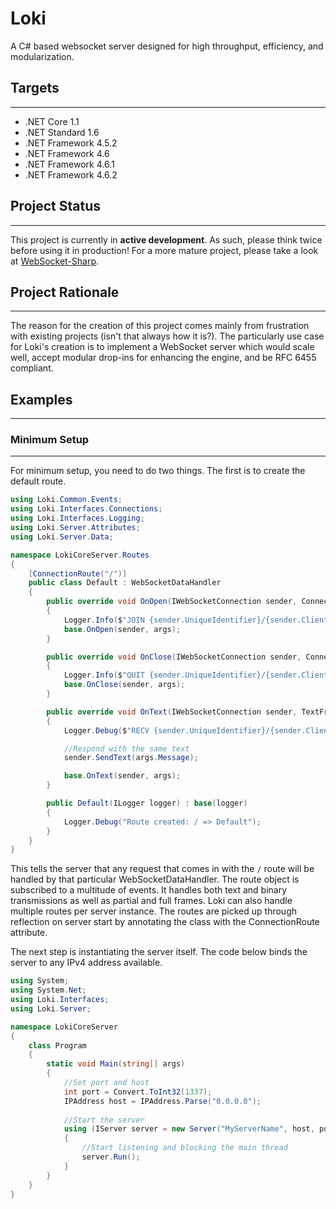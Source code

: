 # Loki
A C# based websocket server designed for high throughput, efficiency, and modularization.

## Targets
------
* .NET Core 1.1
* .NET Standard 1.6
* .NET Framework 4.5.2
* .NET Framework 4.6
* .NET Framework 4.6.1
* .NET Framework 4.6.2

## Project Status
------
This project is currently in **active development**. As such, please think twice before using it in production! For a more mature project, please take a look at [WebSocket-Sharp](https://github.com/sta/websocket-sharp).

## Project Rationale
------
The reason for the creation of this project comes mainly from frustration with existing projects (isn't that always how it is?). The particularly use case for Loki's creation is to implement a WebSocket server which would scale well, accept modular drop-ins for enhancing the engine, and be RFC 6455 compliant.

## Examples
------

### Minimum Setup
------
For minimum setup, you need to do two things. The first is to create the default route. 

```cs
using Loki.Common.Events;
using Loki.Interfaces.Connections;
using Loki.Interfaces.Logging;
using Loki.Server.Attributes;
using Loki.Server.Data;

namespace LokiCoreServer.Routes
{
    [ConnectionRoute("/")]
    public class Default : WebSocketDataHandler
    {
        public override void OnOpen(IWebSocketConnection sender, ConnectionOpenedEventArgs args)
        {
            Logger.Info($"JOIN {sender.UniqueIdentifier}/{sender.ClientIdentifier}");
            base.OnOpen(sender, args);
        }

        public override void OnClose(IWebSocketConnection sender, ConnectionClosedEventArgs args)
        {
            Logger.Info($"QUIT {sender.UniqueIdentifier}/{sender.ClientIdentifier}");
            base.OnClose(sender, args);
        }

        public override void OnText(IWebSocketConnection sender, TextFrameEventArgs args)
        {
            Logger.Debug($"RECV {sender.UniqueIdentifier}/{sender.ClientIdentifier} {args.Message.Length * 2} bytes");

            //Respond with the same text
            sender.SendText(args.Message);

            base.OnText(sender, args);
        }

        public Default(ILogger logger) : base(logger)
        {
            Logger.Debug("Route created: / => Default");
        }
    }
}
```

This tells the server that any request that comes in with the `/` route will be handled by that particular WebSocketDataHandler. The route object is subscribed to a multitude of events. It handles both text and binary transmissions as well as partial and full frames. Loki can also handle multiple routes per server instance. The routes are picked up through reflection on server start by annotating the class with the ConnectionRoute attribute. 

The next step is instantiating the server itself. The code below binds the server to any IPv4 address available.

```cs
using System;
using System.Net;
using Loki.Interfaces;
using Loki.Server;

namespace LokiCoreServer
{
    class Program
    {
        static void Main(string[] args)
        {
            //Set port and host
            int port = Convert.ToInt32(1337);
            IPAddress host = IPAddress.Parse("0.0.0.0");
            
            //Start the server
            using (IServer server = new Server("MyServerName", host, port))
            {
                //Start listening and blocking the main thread
                server.Run();
            }
        }
    }
}
```